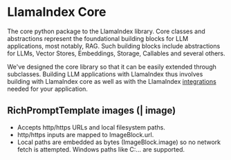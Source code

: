 # LlamaIndex Core

The core python package to the LlamaIndex library. Core classes and abstractions
represent the foundational building blocks for LLM applications, most notably,
RAG. Such building blocks include abstractions for LLMs, Vector Stores, Embeddings,
Storage, Callables and several others.

We've designed the core library so that it can be easily extended through subclasses.
Building LLM applications with LlamaIndex thus involves building with LlamaIndex
core as well as with the LlamaIndex [integrations](https://github.com/run-llama/llama_index/tree/main/llama-index-integrations) needed for your application.

## RichPromptTemplate images (| image)

- Accepts http/https URLs and local filesystem paths.
- http/https inputs are mapped to ImageBlock.url.
- Local paths are embedded as bytes (ImageBlock.image) so no network fetch is attempted. Windows paths like C:\... are supported.
